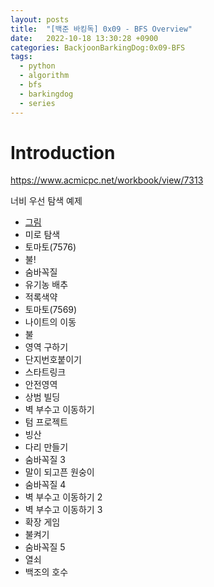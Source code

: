 ```yaml
---
layout: posts
title:  "[백준 바킹독] 0x09 - BFS Overview"
date:   2022-10-18 13:30:28 +0900
categories: BackjoonBarkingDog:0x09-BFS
tags:
  - python
  - algorithm
  - bfs
  - barkingdog
  - series
---
```


# Introduction

https://www.acmicpc.net/workbook/view/7313

너비 우선 탐색 예제

* [그림](https://comicom.github.io/backjoonbarkingdog:0x09-bfs/painting/)
* 미로 탐색
* 토마토(7576)
* 불!
* 숨바꼭질
* 유기농 배추
* 적록색약
* 토마토(7569)
* 나이트의 이동
* 불
* 영역 구하기
* 단지번호붙이기
* 스타트링크
* 안전영역
* 상범 빌딩
* 벽 부수고 이동하기
* 텀 프로젝트
* 빙산
* 다리 만들기
* 숨바꼭질 3
* 말이 되고픈 원숭이
* 숨바꼭질 4
* 벽 부수고 이동하기 2
* 벽 부수고 이동하기 3
* 확장 게임
* 불켜기
* 숨바꼭질 5
* 열쇠
* 백조의 호수